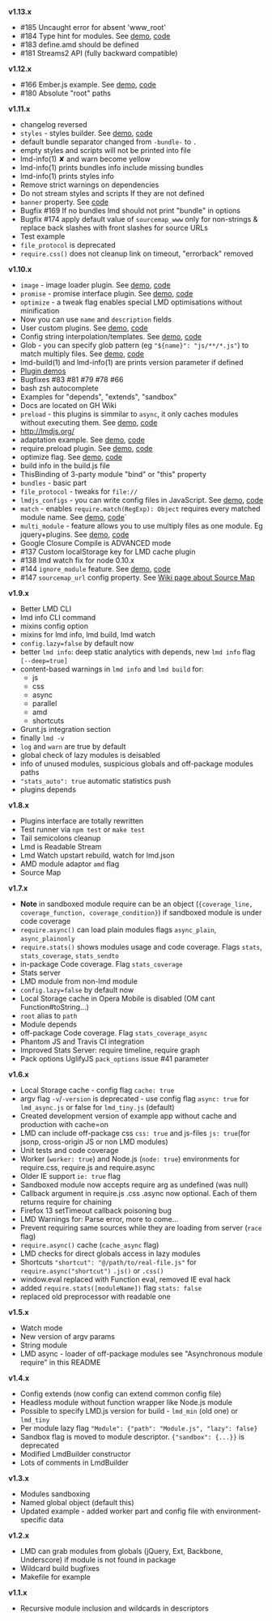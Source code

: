 **v1.13.x**

  - #185 Uncaught error for absent 'www_root'
  - #184 Type hint for modules. See [demo](http://lmdjs.org/examples/features/type_hint/), [code](examples/features/type_hint/)
  - #183 define.amd should be defined
  - #181 Streams2 API (fully backward compatible)

**v1.12.x**

  - #166 Ember.js example. See [demo](http://lmdjs.org/examples/demos/emberjs_lmd/), [code](examples/demos/emberjs_lmd/)
  - #180 Absolute "root" paths

**v1.11.x**

  - changelog reversed
  - `styles` - styles builder. See [demo](http://lmdjs.org/examples/features/styles/), [code](examples/features/styles/)
  - default bundle separator changed from `-bundle-` to `.`
  - empty styles and scripts will not be printed into file
  - lmd-info(1) ✘ and warn become yellow
  - lmd-info(1) prints bundles info include missing bundles
  - lmd-info(1) prints styles info
  - Remove strict warnings on dependencies
  - Do not stream styles and scripts If they are not defined
  - `banner` property. See [code](examples/features/banner/)
  - Bugfix #169 If no bundles lmd should not print "bundle" in options
  - Bugfix #174 apply default value of `sourcemap_www` only for non-strings & replace back slashes with front slashes for source URLs
  - Test example
  - `file_protocol` is deprecated
  - `require.css()` does not cleanup link on timeout, "errorback" removed

**v1.10.x**

  - `image` - image loader plugin. See [demo](http://lmdjs.org/examples/plugins/image/), [code](examples/plugins/image/)
  - `promise` - promise interface plugin. See [demo](http://lmdjs.org/examples/plugins/promise/), [code](examples/plugins/promise/)
  - `optimize` - a tweak flag enables special LMD optimisations without minification
  - Now you can use `name` and `description` fields
  - User custom plugins. See [demo](http://lmdjs.org/examples/plugins/user_plugins/), [code](examples/plugins/user_plugins/)
  - Config string interpolation/templates. See [demo](http://lmdjs.org/examples/features/interpolation/), [code](examples/features/interpolation/)
  - Glob - you can specify glob pattern (eg `"${name}": "js/**/*.js"`) to match multiply files. See [demo](http://lmdjs.org/examples/features/glob/), [code](examples/features/glob/)
  - lmd-build(1) and lmd-info(1) are prints version parameter if defined
  - [Plugin demos](examples/plugins/)
  - Bugfixes #83 #81 #79 #78 #66
  - bash zsh autocomplete
  - Examples for "depends", "extends", "sandbox"
  - Docs are located on GH Wiki
  - `preload` - this plugins is simmilar to `async`, it only caches modules without executing them. See [demo](http://lmdjs.org/examples/plugins/preload/), [code](examples/plugins/preload/)
  - http://lmdjs.org/
  - adaptation example. See [demo](http://lmdjs.org/examples/features/adaptation/), [code](examples/features/adaptation/)
  - require.preload plugin. See [demo](http://lmdjs.org/examples/plugins/preload/), [code](examples/plugins/preload/)
  - optimize flag. See [demo](http://lmdjs.org/examples/features/optimize/), [code](examples/features/optimize/)
  - build info in the build.js file
  - ThisBinding of 3-party module "bind" or "this" property
  - `bundles` - basic part
  - `file_protocol` - tweaks for `file://`
  - `lmdjs_configs` - you can write config files in JavaScript. See [demo](http://lmdjs.org/examples/features/lmdjs_configs/), [code](examples/features/lmdjs_configs/)
  - `match` - enables `require.match(RegExp): Object` requires every matched module name. See [demo](http://lmdjs.org/examples/plugins/match/), [code](examples/plugins/match/)`
  - `multi_module` - feature allows you to use multiply files as one module. Eg jquery+plugins. See [demo](http://lmdjs.org/examples/features/multi_module/), [code](examples/features/multi_module/)
  - Google Closure Compile is ADVANCED mode
  - #137 Custom localStorage key for LMD cache plugin
  - #138 lmd watch fix for node 0.10.x
  - #144 `ignore_module` feature. See [demo](http://lmdjs.org/examples/features/ignore_module/), [code](examples/features/ignore_module/)
  - #147 `sourcemap_url` config property. See [Wiki page about Source Map](https://github.com/azproduction/lmd/wiki/SourceMap)

**v1.9.x**

  - Better LMD CLI
  - lmd info CLI command
  - mixins config option
  - mixins for lmd info, lmd build, lmd watch
  - `config.lazy=false` by default now
  - better `lmd info`: deep static analytics with depends, new `lmd info` flag `[--deep=true]`
  - content-based warnings in `lmd info` and `lmd build` for:
    - js
    - css
    - async
    - parallel
    - amd
    - shortcuts
  - Grunt.js integration section
  - finally `lmd -v`
  - `log` and `warn` are true by default
  - global check of lazy modules is deisabled
  - info of unused modules, suspicious globals and off-package modules paths
  - `"stats_auto": true` automatic statistics push
  - plugins depends

**v1.8.x**

  - Plugins interface are totally rewritten
  - Test runner via `npm test` or `make test`
  - Tail semicolons cleanup
  - Lmd is Readable Stream
  - Lmd Watch upstart rebuild, watch for lmd.json
  - AMD module adaptor `amd` flag
  - Source Map

**v1.7.x**

  - **Note** in sandboxed module require can be an object (`{coverage_line, coverage_function, coverage_condition}`) if sandboxed module is under code coverage
  - `require.async()` can load plain modules flags `async_plain`, `async_plainonly`
  - `require.stats()` shows modules usage and code coverage. Flags `stats`, `stats_coverage`, `stats_sendto`
  - in-package Code coverage. Flag `stats_coverage`
  - Stats server
  - LMD module from non-lmd module
  - `config.lazy=false` by default now
  - Local Storage cache in Opera Mobile is disabled (OM cant Function#toString...)
  - `root` alias to `path`
  - Module depends
  - off-package Code coverage. Flag `stats_coverage_async`
  - Phantom JS and Travis CI integration
  - Improved Stats Server: require timeline, require graph
  - Pack options UglifyJS `pack_options` issue #41 parameter

**v1.6.x**

  - Local Storage cache - config flag `cache: true`
  - argv flag `-v`/`-version` is deprecated - use config flag `async: true` for `lmd_async.js` or false for `lmd_tiny.js` (default)
  - Created development version of example app without cache and production with cache=on
  - LMD can include off-package css `css: true` and js-files `js: true`(for jsonp, cross-origin JS or non LMD modules)
  - Unit tests and code coverage
  - Worker (`worker: true`) and Node.js (`node: true`) environments for require.css, require.js and require.async
  - Older IE support `ie: true` flag
  - Sandboxed module now accepts require arg as undefined (was null)
  - Callback argument in require.js .css .async now optional. Each of them returns require for chaining
  - Firefox 13 setTimeout callback poisoning bug
  - LMD Warnings for: Parse error, more to come...
  - Prevent requiring same sources while they are loading from server (`race` flag)
  - `require.async()` cache (`cache_async` flag)
  - LMD checks for direct globals access in lazy modules
  - Shortcuts `"shortcut": "@/path/to/real-file.js"` for `require.async("shortcut")` `.js()` or `.css()`
  - window.eval replaced with Function eval, removed IE eval hack
  - added `require.stats([moduleName])` flag `stats: false`
  - replaced old preprocessor with readable one

**v1.5.x**

  - Watch mode
  - New version of argv params
  - String module
  - LMD async - loader of off-package modules see "Asynchronous module require" in this README

**v1.4.x**

  - Config extends (now config can extend common config file)
  - Headless module without function wrapper like Node.js module
  - Possible to specify LMD.js version for build - `lmd_min` (old one) or `lmd_tiny`
  - Per module lazy flag `"Module": {"path": "Module.js", "lazy": false}`
  - Sandbox flag is moved to module descriptor. `{"sandbox": {...}}` is deprecated
  - Modified LmdBuilder constructor
  - Lots of comments in LmdBuilder

**v1.3.x**

 - Modules sandboxing
 - Named global object (default this)
 - Updated example - added worker part and config file with environment-specific data

**v1.2.x**

 - LMD can grab modules from globals (jQuery, Ext, Backbone, Underscore) if module is not found in package
 - Wildcard build bugfixes
 - Makefile for example

**v1.1.x**

 - Recursive module inclusion and wildcards in descriptors
